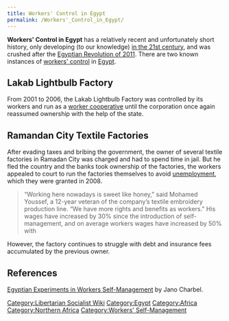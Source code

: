 ```yaml
---
title: Workers' Control in Egypt
permalink: /Workers'_Control_in_Egypt/
---
```


**Workers' Control in Egypt** has a relatively recent and unfortunately
short history, only developing (to our knowledge) [in the 21st
century](Timeline_of_Libertarian_Socialism_in_Northern_Africa.md "wikilink"),
and was crushed after the [Egyptian Revolution of
2011](Egyptian_Revolution_(2011).md "wikilink"). There are two known
instances of [workers' control](Workers'_Control_by_Country.md "wikilink")
in [Egypt](Egypt.md "wikilink").

## Lakab Lightbulb Factory

From 2001 to 2006, the Lakab Lightbulb Factory was controlled by its
workers and run as a [worker cooperative](Worker_Cooperative.md "wikilink")
until the corporation once again reassumed ownership with the help of
the state.

## Ramandan City Textile Factories

After evading taxes and bribing the government, the owner of several
textile factories in Ramadan City was charged and had to spend time in
jail. But he fled the country and the banks took ownership of the
factories, the workers appealed to court to run the factories themselves
to avoid [unemployment](unemployment.md "wikilink"), which they were
granted in 2008.

> “Working here nowadays is sweet like honey," said Mohamed Youssef, a
> 12-year veteran of the company’s textile embroidery production line.
> “We have more rights and benefits as workers." His wages have
> increased by 30% since the introduction of self-management, and on
> average workers wages have increased by 50% with

However, the factory continues to struggle with debt and insurance fees
accumulated by the previous owner.

## References

[Egyptian Experiments in Workers
Self-Management](https://she2i2.blogspot.com/2009/08/egyptian-experiments-in-workers-self.html)
by Jano Charbel.

[Category:Libertarian Socialist
Wiki](Category:Libertarian_Socialist_Wiki.md "wikilink")
[Category:Egypt](Category:Egypt.md "wikilink")
[Category:Africa](Category:Africa.md "wikilink") [Category:Northern
Africa](Category:Northern_Africa.md "wikilink") [Category:Workers'
Self-Management](Category:Workers'_Self-Management.md "wikilink")